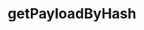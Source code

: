 ---
title: getPayloadByHash
api:
  file: api.json
  operationId: rpc-kadena-getpayloadbyhash
hidden: false
---